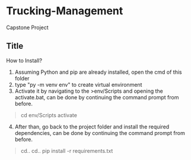 # Trucking-Management
Capstone Project
## Title
How to Install?

1. Assuming Python and pip are already installed, open the cmd of this folder
2. type "py -m venv env" to create virtual environment
3. Activate it by navigating to the >env/Scripts and opening the activate.bat, can be done by continuing the command prompt from before.
>cd env/Scripts
>activate
4. After than, go back to the project folder and install the required dependencies, can be done by continuing the command prompt from before.
>cd..
>cd..
>pip install -r requirements.txt

